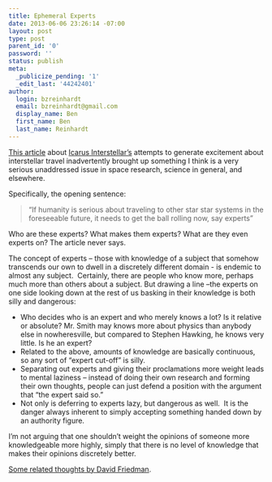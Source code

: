 ```yaml
---
title: Ephemeral Experts
date: 2013-06-06 23:26:14 -07:00
layout: post
type: post
parent_id: '0'
password: ''
status: publish
meta:
  _publicize_pending: '1'
  _edit_last: '44242401'
author:
  login: bzreinhardt
  email: bzreinhardt@gmail.com
  display_name: Ben
  first_name: Ben
  last_name: Reinhardt
---
```


<p><a href="http://www.space.com/21452-interstellar-spaceflight-starship-congress.html" target="_blank">This article</a> about <a href="http://www.icarusinterstellar.org/">Icarus Interstellar’s</a> attempts to generate excitement about interstellar travel inadvertently brought up something I think is a very serious unaddressed issue in space research, science in general, and elsewhere.</p>
<p>Specifically, the opening sentence:</p>
<blockquote><p>“If humanity is serious about traveling to other star star systems in the foreseeable future, it needs to get the ball rolling now, say experts”</p></blockquote>
<p>Who are these experts? What makes them experts? What are they even experts on? The article never says.</p>
<p>The concept of experts – those with knowledge of a subject that somehow transcends our own to dwell in a discretely different domain - is endemic to almost any subject.  Certainly, there are people who know more, perhaps much more than others about a subject. But drawing a line –the experts on one side looking down at the rest of us basking in their knowledge is both silly and dangerous:</p>
<ul>
<li>Who decides who is an expert and who merely knows a lot? Is it relative or absolute? Mr. Smith may knows more about physics than anybody else in nowheresville, but compared to Stephen Hawking, he knows very little. Is he an expert?</li>
<li>Related to the above, amounts of knowledge are basically continuous, so any sort of “expert cut-off” is silly.</li>
<li>Separating out experts and giving their proclamations more weight leads to mental laziness – instead of doing their own research and forming their own thoughts, people can just defend a position with the argument that “the expert said so.”</li>
<li>Not only is deferring to experts lazy, but dangerous as well.  It is the danger always inherent to simply accepting something handed down by an authority figure.</li>
</ul>
<p>I’m not arguing that one shouldn’t weight the opinions of someone more knowledgeable more highly, simply that there is no level of knowledge that makes their opinions discretely better.</p>
<p><a href="http://daviddfriedman.blogspot.com/search/label/expert">Some related thoughts by David Friedman</a>.</p>
